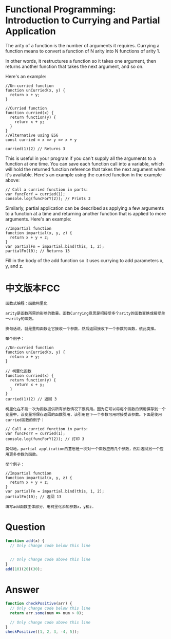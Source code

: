 # Functional Programming: Introduction to Currying and Partial Application

The arity of a function is the number of arguments it requires. Currying a function means to convert a function of N arity into N functions of arity 1.

In other words, it restructures a function so it takes one argument, then returns another function that takes the next argument, and so on.

Here's an example:

```
//Un-curried function
function unCurried(x, y) {
  return x + y;
}

//Curried function
function curried(x) {
  return function(y) {
    return x + y;
  }
}
//Alternative using ES6
const curried = x => y => x + y

curried(1)(2) // Returns 3
```

This is useful in your program if you can't supply all the arguments to a function at one time. You can save each function call into a variable, which will hold the returned function reference that takes the next argument when it's available. Here's an example using the curried function in the example above:

```
// Call a curried function in parts:
var funcForY = curried(1);
console.log(funcForY(2)); // Prints 3
```

Similarly, partial application can be described as applying a few arguments to a function at a time and returning another function that is applied to more arguments. Here's an example:

```
//Impartial function
function impartial(x, y, z) {
  return x + y + z;
}
var partialFn = impartial.bind(this, 1, 2);
partialFn(10); // Returns 13
```

Fill in the body of the add function so it uses currying to add parameters x, y, and z.


# 中文版本FCC
```
函数式编程：函数柯里化

arity是函数所需的形参的数量。函数Currying意思是把接受多个arity的函数变换成接受单一arity的函数。

换句话说，就是重构函数让它接收一个参数，然后返回接收下一个参数的函数，依此类推。

举个例子：

//Un-curried function
function unCurried(x, y) {
  return x + y;
}

// 柯里化函数
function curried(x) {
  return function(y) {
    return x + y;
  }
}
curried(1)(2) // 返回 3

柯里化在不能一次为函数提供所有参数情况下很有用。因为它可以将每个函数的调用保存到一个变量中，该变量将保存返回的函数引用，该引用在下一个参数可用时接受该参数。下面是使用curried函数的例子：

// Call a curried function in parts:
var funcForY = curried(1);
console.log(funcForY(2)); // 打印 3

类似地，partial application的意思是一次对一个函数应用几个参数，然后返回另一个应用更多参数的函数。

举个例子：

//Impartial function
function impartial(x, y, z) {
  return x + y + z;
}
var partialFn = impartial.bind(this, 1, 2);
partialFn(10); // 返回 13

填写add函数主体部分，用柯里化添加参数x，y和z.
```


# Question
```js
function add(x) {
  // Only change code below this line
  

  // Only change code above this line
}
add(10)(20)(30);
```


# Answer
```js
function checkPositive(arr) {
  // Only change code below this line
  return arr.some(num => num > 0);

  // Only change code above this line
}
checkPositive([1, 2, 3, -4, 5]);
```